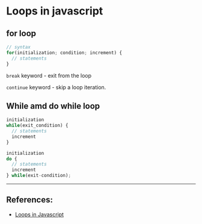 # Loops in javascript

## for loop
```javascript
// syntax
for(initialization; condition; increment) {
  // statements
}
```

`break` keyword - exit from the loop

`continue` keyword - skip a loop iteration.

## While amd do while loop
```javascript
initialization
while(exit_condition) {
  // statements
  increment
}

initialization
do {
  // statements
  increment
} while(exit-condition);
```


---

## References:
* [Loops in Javascript](https://developer.mozilla.org/en-US/docs/Learn/JavaScript/Building_blocks/Looping_code)